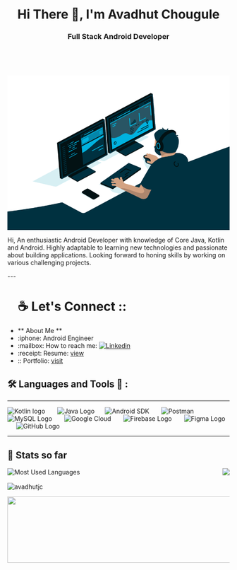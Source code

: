 <h1 align="center">Hi There 👋, I'm Avadhut Chougule</h1>
<h3 align="center">Full Stack Android Developer</h3>

</a>

</a>

<p><a target="_blank" rel="noopener noreferrer" href="https://camo.githubusercontent.com/46b87402481e58a98efeca5ca5b0f447133867e09a99673d6217da634cf9bee5/68747470733a2f2f76697369746f722d62616467652e676c697463682e6d652f62616467653f706167655f69643d6c7563696665726e6970756e32322e6c7563696665726e6970756e3232"><img src="https://camo.githubusercontent.com/46b87402481e58a98efeca5ca5b0f447133867e09a99673d6217da634cf9bee5/68747470733a2f2f76697369746f722d62616467652e676c697463682e6d652f62616467653f706167655f69643d6c7563696665726e6970756e32322e6c7563696665726e6970756e3232" alt="" data-canonical-src="https://visitor-badge.glitch.me/badge?page_id=lucifernipun22.lucifernipun22" style="max-width: 100%;"></a></p>
<br>

 <p><a target="_blank" rel="noopener noreferrer" href="https://github.com/lucifernipun22/lucifernipun22/blob/main/code.gif?raw=true"><img align="center" alt="GIF" src="https://github.com/lucifernipun22/lucifernipun22/raw/main/code.gif?raw=true" width="1000" height="350" style="max-width: 100%;"></a>
</p>


<p>Hi, An enthusiastic Android Developer with knowledge of Core
Java, Kotlin and Android. Highly adaptable to learning new technologies and
passionate about building applications. Looking forward to honing skills by working on
various challenging projects.</p>
---
<ul>
 
 
<h1 align="left">☕ Let's Connect :: </h1>
<p align="center">
 
<li> ** About Me ** </li>
 
<li>:iphone: Android Engineer </li>
<li><g-emoji class="g-emoji" alias="mailbox" fallback-src="https://github.githubassets.com/images/icons/emoji/unicode/1f4eb.png">:mailbox:</g-emoji> How to reach me:
 <a href="https://www.linkedin.com/in/avadhutjc/" rel="nofollow"><img src="https://cdn.worldvectorlogo.com/logos/linkedin-icon-2.svg" alt="Linkedin" width="13" height="13"/></a></li>
 <li>:receipt: Resume: <a href="https://drive.google.com/file/d/1nIT25uU3xTR0NOuETSFygPdtjj8sPWyq/view?usp=sharing">view</a></li>
  
  <li>:: Portfolio: <a href="https://avadhutjc.dorik.io/">visit</a></li>
 
<!--  
<li>:: Play Store: <a href="https://play.google.com/store/apps/details?id=com.ramotion.showroom"></a></li>
<img src="https://raw.githubusercontent.com/Ramotion/react-native-circle-menu/master/google_play@2x.png" width="60" height="13">
 view</> -->
 
</ul>

<h2 align="left">🛠 Languages and Tools 🧰 :</h2>

---

<img src="https://cdn.worldvectorlogo.com/logos/kotlin-1.svg" alt="Kotlin logo" width="42" height="42"/> &nbsp;&nbsp;&nbsp;&nbsp;&nbsp;
<img src="https://cdn4.iconfinder.com/data/icons/logos-and-brands/512/181_Java_logo_logos-512.png" alt="Java Logo" width="50" height="50"/>&nbsp;&nbsp;&nbsp;&nbsp;&nbsp;  <img src="https://cdn1.iconfinder.com/data/icons/logotypes/32/android-512.png" alt="Android SDK" width="50" height="50"/> &nbsp;&nbsp;&nbsp;&nbsp;&nbsp;
<img src="https://cdn.worldvectorlogo.com/logos/postman.svg" alt="Postman" width="50" height="50"/> &nbsp;&nbsp;&nbsp;&nbsp;&nbsp; 
<img src="https://cdn.worldvectorlogo.com/logos/mysql-6.svg" alt="MySQL Logo" width="50" height="50"/> &nbsp;&nbsp;&nbsp;&nbsp;&nbsp; 
<img src="https://www.vectorlogo.zone/logos/google_cloud/google_cloud-icon.svg" alt="Google Cloud" width="50" height="50"/>  &nbsp;&nbsp;&nbsp;&nbsp;&nbsp; 
<img src="https://cdn.worldvectorlogo.com/logos/firebase-1.svg" alt="Firebase Logo" width="50" height="50"/>  &nbsp;&nbsp;&nbsp;&nbsp;&nbsp;
<img src="https://cdn.worldvectorlogo.com/logos/figma-1.svg" alt="Figma Logo" width="50" height="50"/> &nbsp;&nbsp;&nbsp;&nbsp;&nbsp;<img src="https://cdn.worldvectorlogo.com/logos/git-icon.svg" alt="GitHub Logo" width="50" height="50"/>  &nbsp;&nbsp;&nbsp;&nbsp;&nbsp;    

---
<h2 align="left">👷 Stats so far</h2>

<img src="https://github-readme-stats.vercel.app/api?username=avadhutjc&show_icons=true&theme=chartreuse-dark" align="right"/>

![Most Used Languages](https://github-readme-stats.vercel.app/api/top-langs/?username=avadhutjc&theme=chartreuse-dark)


<img src="https://github-readme-streak-stats.herokuapp.com/?user=avadhutjc&" alt="avadhutjc" align="center" width="1000"/>

<p align="center">
  <img  src="https://raw.githubusercontent.com/Trilokia/Trilokia/379277808c61ef204768a61bbc5d25bc7798ccf1/bottom_header.svg" width="1000"  height="150" />
  </p>
  
  
  
  

